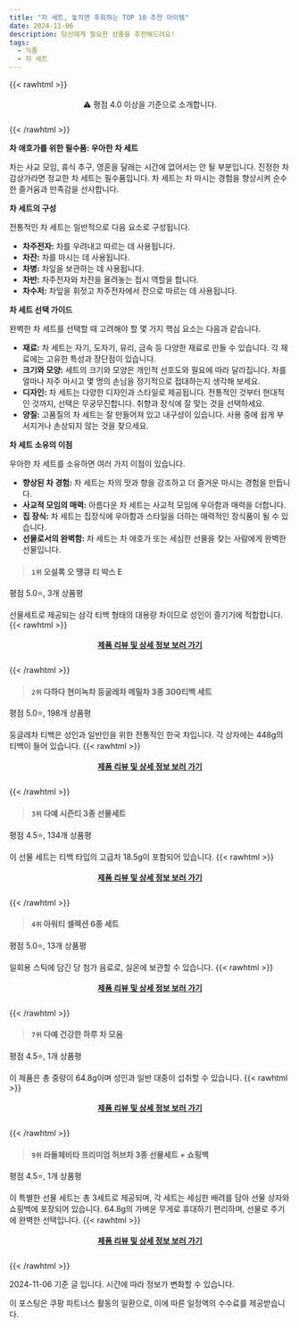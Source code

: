 ```yaml
---
title: "차 세트, 놓치면 후회하는 TOP 10 추천 아이템"
date: 2024-11-06
description: 당신에게 필요한 상품을 추천해드려요!
tags:
  - 식품
  - 차 세트
---
```

{{< rawhtml >}}<div class="toc" style="text-align: center; height: 50px; line-height: 2;">  <p>⚠️ 평점 4.0 이상을 기준으로 소개합니다.<br></p></div> {{< /rawhtml >}}

**차 애호가를 위한 필수품: 우아한 차 세트**

차는 사교 모임, 휴식 추구, 영혼을 달래는 시간에 없어서는 안 될 부분입니다. 진정한 차 감상가라면 정교한 차 세트는 필수품입니다. 차 세트는 차 마시는 경험을 향상시켜 순수한 즐거움과 만족감을 선사합니다.

**차 세트의 구성**

전통적인 차 세트는 일반적으로 다음 요소로 구성됩니다.

* **차주전자:** 차를 우려내고 따르는 데 사용됩니다.
* **차잔:** 차를 마시는 데 사용됩니다.
* **차병:** 차잎을 보관하는 데 사용됩니다.
* **차반:** 차주전자와 차잔을 올려놓는 접시 역할을 합니다.
* **차수저:** 차잎을 휘젓고 차주전자에서 잔으로 따르는 데 사용됩니다.

**차 세트 선택 가이드**

완벽한 차 세트를 선택할 때 고려해야 할 몇 가지 핵심 요소는 다음과 같습니다.

* **재료:** 차 세트는 자기, 도자기, 유리, 금속 등 다양한 재료로 만들 수 있습니다. 각 재료에는 고유한 특성과 장단점이 있습니다.
* **크기와 모양:** 세트의 크기와 모양은 개인적 선호도와 필요에 따라 달라집니다. 차를 얼마나 자주 마시고 몇 명의 손님을 정기적으로 접대하는지 생각해 보세요.
* **디자인:** 차 세트는 다양한 디자인과 스타일로 제공됩니다. 전통적인 것부터 현대적인 것까지, 선택은 무궁무진합니다. 취향과 장식에 잘 맞는 것을 선택하세요.
* **양질:** 고품질의 차 세트는 잘 만들어져 있고 내구성이 있습니다. 사용 중에 쉽게 부서지거나 손상되지 않는 것을 찾으세요.

**차 세트 소유의 이점**

우아한 차 세트를 소유하면 여러 가지 이점이 있습니다.

* **향상된 차 경험:** 차 세트는 차의 맛과 향을 강조하고 더 즐거운 마시는 경험을 만듭니다.
* **사교적 모임의 매력:** 아름다운 차 세트는 사교적 모임에 우아함과 매력을 더합니다.
* **집 장식:** 차 세트는 집장식에 우아함과 스타일을 더하는 매력적인 장식품이 될 수 있습니다.
* **선물로서의 완벽함:** 차 세트는 차 애호가 또는 세심한 선물을 찾는 사람에게 완벽한 선물입니다.


>#### `1위` 오설록 오 땡큐 티 박스 E
평점 5.0⭐, 3개 상품평

선물세트로 제공되는 삼각 티백 형태의 대용량 차이므로 성인이 즐기기에 적합합니다.
{{< rawhtml >}}<div class="toc" style="text-align: center; height: 50px; line-height: 2;"><p><b><a href="https://link.coupang.com/re/AFFSDP?lptag=AF5033054&pageKey=7759919257&itemId=20923434431&vendorItemId=70812327504&traceid=V0-153-50a6cb49c37f7123&requestid=20241106133009034028788022&token=31850C%7CGM">제품 리뷰 및 상세 정보 보러 가기</a></b><br></p> </div>{{< /rawhtml >}}

>#### `2위` 다하다 현미녹차 둥굴레차 메밀차 3종 300티백 세트
평점 5.0⭐, 198개 상품평

둥글레차 티백은 성인과 일반인을 위한 전통적인 한국 차입니다. 각 상자에는 448g의 티백이 들어 있습니다.
{{< rawhtml >}}<div class="toc" style="text-align: center; height: 50px; line-height: 2;"><p><b><a href="https://link.coupang.com/re/AFFSDP?lptag=AF5033054&pageKey=7870122560&itemId=21497400258&vendorItemId=84226509359&traceid=V0-153-c8a4264b566b2002&requestid=20241106133009034028788022&token=31850C%7CGM">제품 리뷰 및 상세 정보 보러 가기</a></b><br></p> </div>{{< /rawhtml >}}

>#### `3위` 다예 시즌티 3종 선물세트
평점 4.5⭐, 134개 상품평

이 선물 세트는 티백 타입의 고급차 18.5g이 포함되어 있습니다.
{{< rawhtml >}}<div class="toc" style="text-align: center; height: 50px; line-height: 2;"><p><b><a href="https://link.coupang.com/re/AFFSDP?lptag=AF5033054&pageKey=2020313402&itemId=3436860954&vendorItemId=71423352519&traceid=V0-153-ecd4168ecc569fbe&requestid=20241106133009034028788022&token=31850C%7CGM">제품 리뷰 및 상세 정보 보러 가기</a></b><br></p> </div>{{< /rawhtml >}}

>#### `4위` 아워티 셀렉션 6종 세트
평점 5.0⭐, 13개 상품평

일회용 스틱에 담긴 당 첨가 음료로, 실온에 보관할 수 있습니다.
{{< rawhtml >}}<div class="toc" style="text-align: center; height: 50px; line-height: 2;"><p><b><a href="https://link.coupang.com/re/AFFSDP?lptag=AF5033054&pageKey=8310865272&itemId=23981105628&vendorItemId=91002274898&traceid=V0-153-9f751f9dda91da66&requestid=20241106133009034028788022&token=31850C%7CGM">제품 리뷰 및 상세 정보 보러 가기</a></b><br></p> </div>{{< /rawhtml >}}

>#### `7위` 다예 건강한 하루 차 모음
평점 4.5⭐, 1개 상품평

이 제품은 총 중량이 64.8g이며 성인과 일반 대중이 섭취할 수 있습니다.
{{< rawhtml >}}<div class="toc" style="text-align: center; height: 50px; line-height: 2;"><p><b><a href="https://link.coupang.com/re/AFFSDP?lptag=AF5033054&pageKey=7565892685&itemId=20687127436&vendorItemId=4818990894&traceid=V0-153-0d1c69f7a1a3f9c3&requestid=20241106133009034028788022&token=31850C%7CGM">제품 리뷰 및 상세 정보 보러 가기</a></b><br></p> </div>{{< /rawhtml >}}

>#### `9위` 라돌체비타 프리미엄 허브차 3종 선물세트 + 쇼핑백
평점 4.5⭐, 1개 상품평

이 특별한 선물 세트는 총 3세트로 제공되며, 각 세트는 세심한 배려를 담아 선물 상자와 쇼핑백에 포장되어 있습니다. 64.8g의 가벼운 무게로 휴대하기 편리하며, 선물로 주기에 완벽한 선택입니다.
{{< rawhtml >}}<div class="toc" style="text-align: center; height: 50px; line-height: 2;"><p><b><a href="https://link.coupang.com/re/AFFSDP?lptag=AF5033054&pageKey=8261253266&itemId=23799135648&vendorItemId=4238836988&traceid=V0-153-9fe29dd88e01a0f0&requestid=20241106133009034028788022&token=31850C%7CGM">제품 리뷰 및 상세 정보 보러 가기</a></b><br></p> </div>{{< /rawhtml >}}


2024-11-06 기준 글 입니다.
시간에 따라 정보가 변화할 수 있습니다.

이 포스팅은 쿠팡 파트너스 활동의 일환으로, 이에 따른 일정액의 수수료를 제공받습니다.